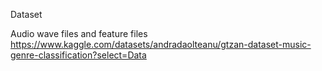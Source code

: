Dataset

Audio wave files and feature files
https://www.kaggle.com/datasets/andradaolteanu/gtzan-dataset-music-genre-classification?select=Data
